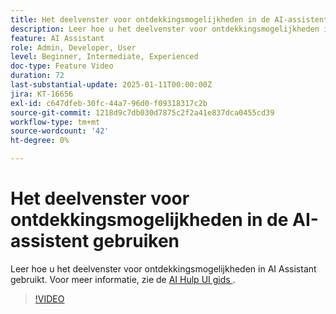 ```yaml
---
title: Het deelvenster voor ontdekkingsmogelijkheden in de AI-assistent gebruiken
description: Leer hoe u het deelvenster voor ontdekkingsmogelijkheden in AI Assistant gebruikt.
feature: AI Assistant
role: Admin, Developer, User
level: Beginner, Intermediate, Experienced
doc-type: Feature Video
duration: 72
last-substantial-update: 2025-01-11T00:00:00Z
jira: KT-16656
exl-id: c647dfeb-30fc-44a7-96d0-f09318317c2b
source-git-commit: 1218d9c7db030d7875c2f2a41e837dca0455cd39
workflow-type: tm+mt
source-wordcount: '42'
ht-degree: 0%

---
```


# Het deelvenster voor ontdekkingsmogelijkheden in de AI-assistent gebruiken

Leer hoe u het deelvenster voor ontdekkingsmogelijkheden in AI Assistant gebruikt. Voor meer informatie, zie de [ AI Hulp UI gids ](https://experienceleague.adobe.com/en/docs/experience-platform/ai-assistant/ui-guide#use-discoverability).

>[!VIDEO](https://video.tv.adobe.com/v/3440962/?learn=on&enablevpops)
